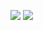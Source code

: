 <img src="https://i.pinimg.com/1200x/ac/f1/bf/acf1bf14e687305010e3fd1d3e7f25d0.jpg"/></div>
<img src="https://i.pinimg.com/1200x/83/30/00/833000d6f3b25ffb884d3d5cd9f9b186.jpg"/></div>
